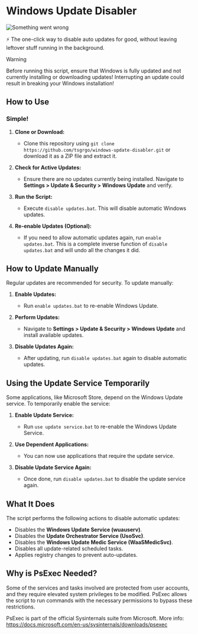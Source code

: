 # Windows Update Disabler

![](https://i.imgur.com/pGsWaOt.png 'Something went wrong')

⚡ The one-click way to disable auto updates for good, without leaving leftover stuff running in the background.

> [!WARNING]  
> Before running this script, ensure that Windows is fully updated and not currently installing or downloading updates! Interrupting an update could result in breaking your Windows installation!

## How to Use

### Simple!

1. **Clone or Download:**

    - Clone this repository using `git clone https://github.com/tsgrgo/windows-update-disabler.git` or download it as a ZIP file and extract it.

2. **Check for Active Updates:**

    - Ensure there are no updates currently being installed. Navigate to **Settings > Update & Security > Windows Update** and verify.

3. **Run the Script:**

    - Execute `disable updates.bat`. This will disable automatic Windows updates.

4. **Re-enable Updates (Optional):**
    - If you need to allow automatic updates again, run `enable updates.bat`. This is a complete inverse function of `disable updates.bat` and will undo all the changes it did.

## How to Update Manually

Regular updates are recommended for security. To update manually:

1. **Enable Updates:**

    - Run `enable updates.bat` to re-enable Windows Update.

2. **Perform Updates:**

    - Navigate to **Settings > Update & Security > Windows Update** and install available updates.

3. **Disable Updates Again:**
    - After updating, run `disable updates.bat` again to disable automatic updates.

## Using the Update Service Temporarily

Some applications, like Microsoft Store, depend on the Windows Update service. To temporarily enable the service:

1. **Enable Update Service:**

    - Run `use update service.bat` to re-enable the Windows Update Service.

2. **Use Dependent Applications:**

    - You can now use applications that require the update service.

3. **Disable Update Service Again:**
    - Once done, run `disable updates.bat` to disable the update service again.

## What It Does

The script performs the following actions to disable automatic updates:

-   Disables the **Windows Update Service (wuauserv)**.
-   Disables the **Update Orchestrator Service (UsoSvc)**.
-   Disables the **Windows Update Medic Service (WaaSMedicSvc)**.
-   Disables all update-related scheduled tasks.
-   Applies registry changes to prevent auto-updates.

## Why is PsExec Needed?

Some of the services and tasks involved are protected from user accounts, and they require elevated system privileges to be modified. PsExec allows the script to run commands with the necessary permissions to bypass these restrictions.

PsExec is part of the official Sysinternals suite from Microsoft. More info: https://docs.microsoft.com/en-us/sysinternals/downloads/psexec
